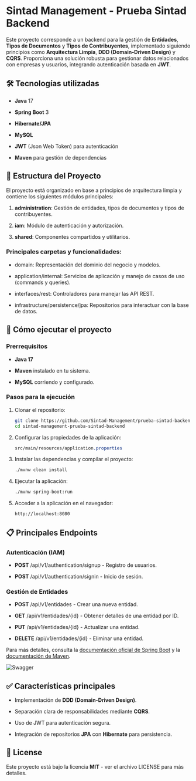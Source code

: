 Sintad Management - Prueba Sintad Backend
=========================================

Este proyecto corresponde a un backend para la gestión de **Entidades**, **Tipos de Documentos** y **Tipos de Contribuyentes**, implementado siguiendo principios como **Arquitectura Limpia**, **DDD (Domain-Driven Design)** y **CQRS**. Proporciona una solución robusta para gestionar datos relacionados con empresas y usuarios, integrando autenticación basada en **JWT**.

🛠 Tecnologías utilizadas
-------------------------

*   **Java** 17

*   **Spring Boot** 3

*   **Hibernate/JPA**

*   **MySQL**

*   **JWT** (Json Web Token) para autenticación

*   **Maven** para gestión de dependencias


📂 Estructura del Proyecto
--------------------------

El proyecto está organizado en base a principios de arquitectura limpia y contiene los siguientes módulos principales:

1.  **administration**: Gestión de entidades, tipos de documentos y tipos de contribuyentes.

2.  **iam**: Módulo de autenticación y autorización.

3.  **shared**: Componentes compartidos y utilitarios.


### Principales carpetas y funcionalidades:

*   domain: Representación del dominio del negocio y modelos.

*   application/internal: Servicios de aplicación y manejo de casos de uso (commands y queries).

*   interfaces/rest: Controladores para manejar las API REST.

*   infrastructure/persistence/jpa: Repositorios para interactuar con la base de datos.


🚀 Cómo ejecutar el proyecto
----------------------------

### Prerrequisitos

*   **Java 17**

*   **Maven** instalado en tu sistema.

*   **MySQL** corriendo y configurado.


### Pasos para la ejecución

1.  Clonar el repositorio:
    ```bash
    git clone https://github.com/Sintad-Management/prueba-sintad-backend.git
    cd sintad-management-prueba-sintad-backend
    ```

2.  Configurar las propiedades de la aplicación:
    ```css
    src/main/resources/application.properties
    ```

3.  Instalar las dependencias y compilar el proyecto:
    ```bash
    ./mvnw clean install
    ```

4.  Ejecutar la aplicación:
    ```bash
    ./mvnw spring-boot:run
    ```

5.  Acceder a la aplicación en el navegador:
    ```arduino
    http://localhost:8080
    ```


📋 Principales Endpoints
------------------------

### Autenticación (IAM)

*   **POST** /api/v1/authentication/signup - Registro de usuarios.

*   **POST** /api/v1/authentication/signin - Inicio de sesión.


### Gestión de Entidades

*   **POST** /api/v1/entidades - Crear una nueva entidad.

*   **GET** /api/v1/entidades/{id} - Obtener detalles de una entidad por ID.

*   **PUT** /api/v1/entidades/{id} - Actualizar una entidad.

*   **DELETE** /api/v1/entidades/{id} - Eliminar una entidad.

Para más detalles, consulta la [documentación oficial de Spring Boot](https://spring.io/projects/spring-boot) y la [documentación de Maven](https://maven.apache.org/guides/index.html).

![Swagger](https://i.imgur.com/1NCOyyw.png)

✅ Características principales
-----------------------------

*   Implementación de **DDD (Domain-Driven Design)**.

*   Separación clara de responsabilidades mediante **CQRS**.

*   Uso de JWT para autenticación segura.

*   Integración de repositorios **JPA** con **Hibernate** para persistencia.


📄 License
----------

Este proyecto está bajo la licencia **MIT** - ver el archivo LICENSE para más detalles.
